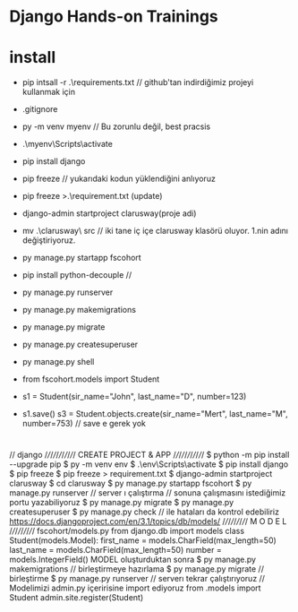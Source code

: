 # Django Hands-on Trainings

# install

- pip intsall -r .\requirements.txt  // github'tan indirdiğimiz projeyi kullanmak için

- .gitignore
- py -m venv myenv  // Bu zorunlu değil, best pracsis
- .\myenv\Scripts\activate
- pip install django
- pip freeze // yukarıdaki kodun yüklendiğini anlıyoruz
- pip freeze >.\requirement.txt    (update)
- django-admin startproject clarusway(proje adi)
- mv .\clarusway\ src // iki tane iç içe clarusway klasörü oluyor. 1.nin adını değiştiriyoruz.

- py manage.py startapp fscohort

- pip install python-decouple //

- py manage.py runserver

- py manage.py makemigrations
- py manage.py migrate

- py manage.py createsuperuser

- py manage.py shell
- from fscohort.models import Student
- s1 = Student(sir_name="John", last_name="D", number=123)
- s1.save()
s3 = Student.objects.create(sir_name="Mert", last_name="M", number=753) // save e gerek yok
#
// django
/*/*/*/*/*/*/*/*/*/*/
CREATE PROJECT & APP
/*/*/*/*/*/*/*/*/*/*/
$ python -m pip install --upgrade pip
$ py -m venv env
$ .\env\Scripts\activate
$ pip install django
$ pip freeze
$ pip freeze > requirement.txt
$ django-admin startproject clarusway
$ cd clarusway
$ py manage.py startapp fscohort
$ py manage.py runserver // server ı çalıştırma // sonuna çalışmasını istediğimiz portu yazabiliyoruz
$ py manage.py migrate
$ py manage.py createsuperuser
$ py manage.py check // ile hataları da kontrol edebiliriz
https://docs.djangoproject.com/en/3.1/topics/db/models/
/*/*/*/*/*/*/*/*/
M O D E L
/*/*/*/*/*/*/*/*/
fscohort/models.py
from django.db import models
class Student(models.Model):
    first_name = models.CharField(max_length=50)
    last_name = models.CharField(max_length=50)
    number = models.IntegerField()
MODEL oluşturduktan sonra
$ py manage.py makemigrations  // birleştirmeye hazırlama
$ py manage.py migrate  // birleştirme
$ py manage.py runserver  // serverı tekrar çalıştırıyoruz
// Modelimizi admin.py içeririsine import ediyoruz
from .models import Student
admin.site.register(Student)